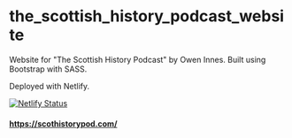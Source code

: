 # the_scottish_history_podcast_website
Website for "The Scottish History Podcast" by Owen Innes. Built using Bootstrap with SASS.

Deployed with Netlify.

[![Netlify Status](https://api.netlify.com/api/v1/badges/f38249f9-56ee-48ac-983b-688dd2f08001/deploy-status)](https://app.netlify.com/sites/confident-darwin-2eb3be/deploys)

#### https://scothistorypod.com/
